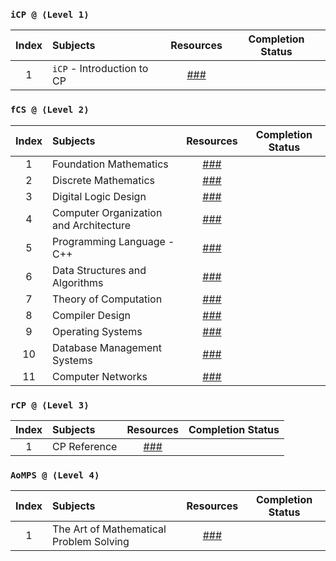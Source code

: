 ### `iCP @ ⟨Level 1⟩`
| Index | Subjects | Resources | Completion Status |
| :---: | :--- | :---: | :---: |
| 1 | `iCP` - Introduction to CP | [###](https://www.codechef.com/) |  |

### `fCS @ ⟨Level 2⟩`
| Index | Subjects | Resources | Completion Status |
| :---: | :--- | :---: | :---: |
| 1 | Foundation Mathematics | [###](https://www.vitalsource.com/products/foundation-maths-anthony-croft-robert-davison-v9781292289731) |  |
| 2 | Discrete Mathematics | [###](https://www.vitalsource.com/products/mathematics-a-discrete-introduction-edward-a-scheinerman-v9781285402062) |  |
| 3 | Digital Logic Design | [###](https://www.vitalsource.com/products/digital-logic-design-holdsworth-brian-woods-v9780750645829) |  |
| 4 | Computer Organization and Architecture | [###](https://www.vitalsource.com/products/computer-organization-ghosh-v9789353164294) |  |
| 5 | Programming Language - C++ | [###](https://www.vitalsource.com/products/introduction-to-c-george-s-tselikis-v9781000635744) |  |
| 6 | Data Structures and Algorithms | [###](https://india.oup.com/product/design-and-analysis-of-algorithms-9780198093695) |  |
| 7 | Theory of Computation | [###](https://www.vitalsource.com/products/introduction-to-the-theory-of-computation-michael-sipser-v9781285401065) |  |
| 8 | Compiler Design | [###](https://www.vitalsource.com/products/principles-of-compiler-design-v-raghavan-v9781259081408) |  |
| 9 | Operating Systems | [###](https://www.vitalsource.com/products/understanding-operating-systems-ann-mchoes-ida-m-flynn-v9781337517539) |  |
| 10 | Database Management Systems | [###](https://www.vitalsource.com/products/introduction-to-database-management-mark-l-gillenson-v9780470460399) |  |
| 11 | Computer Networks | [###](https://www.vitalsource.com/products/computer-networks-and-internets-douglas-e-comer-v9780133589139) |  |

### `rCP @ ⟨Level 3⟩`
| Index | Subjects | Resources | Completion Status |
| :---: | :--- | :---: | :---: |
| 1 | CP Reference | [###](https://cpbook.net/) |  |

### `AoMPS @ ⟨Level 4⟩`
| Index | Subjects | Resources | Completion Status |
| :---: | :--- | :---: | :---: |
| 1 | The Art of Mathematical Problem Solving | [###](https://artofproblemsolving.com/) |  |
